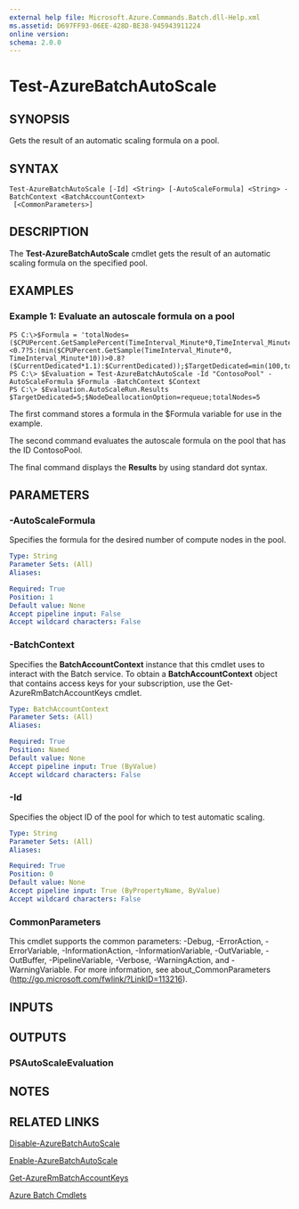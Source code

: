 ```yaml
---
external help file: Microsoft.Azure.Commands.Batch.dll-Help.xml
ms.assetid: D697FF93-06EE-428D-BE38-945943911224
online version: 
schema: 2.0.0
---
```


# Test-AzureBatchAutoScale

## SYNOPSIS
Gets the result of an automatic scaling formula on a pool.

## SYNTAX

```
Test-AzureBatchAutoScale [-Id] <String> [-AutoScaleFormula] <String> -BatchContext <BatchAccountContext>
 [<CommonParameters>]
```

## DESCRIPTION
The **Test-AzureBatchAutoScale** cmdlet gets the result of an automatic scaling formula on the specified pool.

## EXAMPLES

### Example 1: Evaluate an autoscale formula on a pool
```
PS C:\>$Formula = 'totalNodes=($CPUPercent.GetSamplePercent(TimeInterval_Minute*0,TimeInterval_Minute*10)<0.7?5:(min($CPUPercent.GetSample(TimeInterval_Minute*0, TimeInterval_Minute*10))>0.8?($CurrentDedicated*1.1):$CurrentDedicated));$TargetDedicated=min(100,totalNodes);';
PS C:\> $Evaluation = Test-AzureBatchAutoScale -Id "ContosoPool" -AutoScaleFormula $Formula -BatchContext $Context
PS C:\> $Evaluation.AutoScaleRun.Results
$TargetDedicated=5;$NodeDeallocationOption=requeue;totalNodes=5
```

The first command stores a formula in the $Formula variable for use in the example.

The second command evaluates the autoscale formula on the pool that has the ID ContosoPool.

The final command displays the **Results** by using standard dot syntax.

## PARAMETERS

### -AutoScaleFormula
Specifies the formula for the desired number of compute nodes in the pool.

```yaml
Type: String
Parameter Sets: (All)
Aliases: 

Required: True
Position: 1
Default value: None
Accept pipeline input: False
Accept wildcard characters: False
```

### -BatchContext
Specifies the **BatchAccountContext** instance that this cmdlet uses to interact with the Batch service.
To obtain a **BatchAccountContext** object that contains access keys for your subscription, use the Get-AzureRmBatchAccountKeys cmdlet.

```yaml
Type: BatchAccountContext
Parameter Sets: (All)
Aliases: 

Required: True
Position: Named
Default value: None
Accept pipeline input: True (ByValue)
Accept wildcard characters: False
```

### -Id
Specifies the object ID of the pool for which to test automatic scaling.

```yaml
Type: String
Parameter Sets: (All)
Aliases: 

Required: True
Position: 0
Default value: None
Accept pipeline input: True (ByPropertyName, ByValue)
Accept wildcard characters: False
```

### CommonParameters
This cmdlet supports the common parameters: -Debug, -ErrorAction, -ErrorVariable, -InformationAction, -InformationVariable, -OutVariable, -OutBuffer, -PipelineVariable, -Verbose, -WarningAction, and -WarningVariable. For more information, see about_CommonParameters (http://go.microsoft.com/fwlink/?LinkID=113216).

## INPUTS

## OUTPUTS

### PSAutoScaleEvaluation

## NOTES

## RELATED LINKS

[Disable-AzureBatchAutoScale](./Disable-AzureBatchAutoScale.md)

[Enable-AzureBatchAutoScale](./Enable-AzureBatchAutoScale.md)

[Get-AzureRmBatchAccountKeys](./Get-AzureRmBatchAccountKeys.md)

[Azure Batch Cmdlets](./AzureRM.Batch.md)


